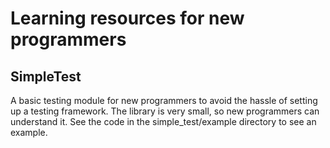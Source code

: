 # Learning resources for new programmers

## SimpleTest
A basic testing module for new programmers to avoid the hassle of
setting up a testing framework.  The library is very small, so new
programmers can understand it.  See the code in the simple_test/example directory to
see an example.
